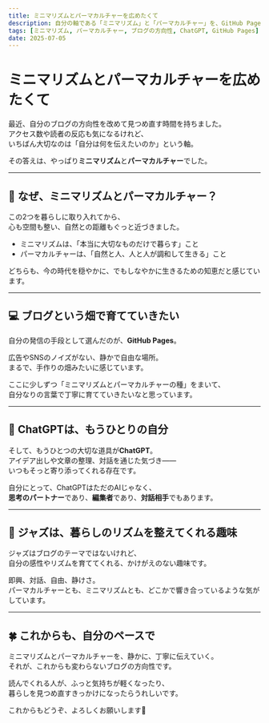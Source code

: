 ```yaml
---
title: ミニマリズムとパーマカルチャーを広めたくて
description: 自分の軸である「ミニマリズム」と「パーマカルチャー」を、GitHub PagesとChatGPTを通して広めていきたいという思いを言葉にしました。ジャズは自分の感性を育てる大切な趣味です。
tags: [ミニマリズム, パーマカルチャー, ブログの方向性, ChatGPT, GitHub Pages]
date: 2025-07-05
---
```


# ミニマリズムとパーマカルチャーを広めたくて

最近、自分のブログの方向性を改めて見つめ直す時間を持ちました。  
アクセス数や読者の反応も気になるけれど、  
いちばん大切なのは「自分は何を伝えたいのか」という軸。

その答えは、やっぱり**ミニマリズム**と**パーマカルチャー**でした。

---

## 🌿 なぜ、ミニマリズムとパーマカルチャー？

この2つを暮らしに取り入れてから、  
心も空間も整い、自然との距離もぐっと近づきました。

- ミニマリズムは、「本当に大切なものだけで暮らす」こと
- パーマカルチャーは、「自然と人、人と人が調和して生きる」こと

どちらも、今の時代を穏やかに、でもしなやかに生きるための知恵だと感じています。

---

## 💻 ブログという畑で育てていきたい

自分の発信の手段として選んだのが、**GitHub Pages**。

広告やSNSのノイズがない、静かで自由な場所。  
まるで、手作りの畑みたいに感じています。

ここに少しずつ「ミニマリズムとパーマカルチャーの種」をまいて、  
自分なりの言葉で丁寧に育てていきたいなと思っています。

---

## 🤖 ChatGPTは、もうひとりの自分

そして、もうひとつの大切な道具が**ChatGPT**。  
アイデア出しや文章の整理、対話を通じた気づき――  
いつもそっと寄り添ってくれる存在です。

自分にとって、ChatGPTはただのAIじゃなく、  
**思考のパートナー**であり、**編集者**であり、**対話相手**でもあります。

---

## 🎷 ジャズは、暮らしのリズムを整えてくれる趣味

ジャズはブログのテーマではないけれど、  
自分の感性やリズムを育ててくれる、かけがえのない趣味です。

即興、対話、自由、静けさ。  
パーマカルチャーとも、ミニマリズムとも、どこかで響き合っているような気がしています。

---

## 🍀 これからも、自分のペースで

ミニマリズムとパーマカルチャーを、静かに、丁寧に伝えていく。  
それが、これからも変わらないブログの方向性です。

読んでくれる人が、ふっと気持ちが軽くなったり、  
暮らしを見つめ直すきっかけになったらうれしいです。

これからもどうぞ、よろしくお願いします🌼
